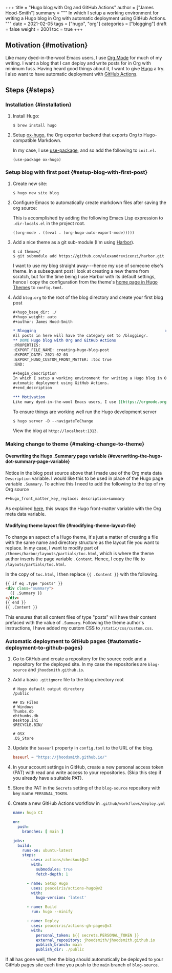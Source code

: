 +++
title = "Hugo blog with Org and GitHub Actions"
author = ["James Hood-Smith"]
summary = """
  In which I setup a working environment for writing a Hugo blog in Org with
  automatic deployment using GitHub Actions.
  """
date = 2021-02-05
tags = ["hugo", "org"]
categories = ["blogging"]
draft = false
weight = 2001
toc = true
+++

## Motivation {#motivation}

Like many dyed-in-the-wool Emacs users, I use [Org Mode](https://orgmode.org) for much of my writing. I
want a blog that I can deploy and write posts for in Org with minimum fuss.
Having heard good things about it, I want to give [Hugo](https://gohugo.io) a try. I also want to
have automatic deployment with [GitHub Actions](https://github.com/features/actions).


## Steps {#steps}


### Installation {#installation}

1.  Install Hugo:

    ```shell
    $ brew install hugo
    ```

2.  Setup [ox-hugo](https://ox-hugo.scripter.co), the Org exporter backend that exports Org to Hugo-compatible
    Markdown.

    In my case, I use [use-package](https://github.com/jwiegley/use-package), and so add the following to `init.el`.

    ```elisp
    (use-package ox-hugo)
    ```


### Setup blog with first post {#setup-blog-with-first-post}

1.  Create new site:

    ```shell
    $ hugo new site blog
    ```

2.  Configure Emacs to automatically create markdown files after saving the org source:

    This is accomplished by adding the following Emacs Lisp expression to
    `.dir-locals.el` in the project root.

    ```elisp
    ((org-mode . ((eval . (org-hugo-auto-export-mode)))))
    ```

3.  Add a nice theme as a git sub-module (I'm using [Harbor](https://github.com/matsuyoshi30/harbor)).

    ```shell
    $ cd themes/
    $ git submodule add https://github.com/alexandrevicenzi/harbor.git
    ```

    I want to use my blog straight away---hence my use of someone else's theme.
    In a subsequent post I look at creating a new theme from scratch, but for the
    time being I use Harbor with its default settings, hence I copy the
    configuration from the theme's [home page in Hugo Themes](https://themes.gohugo.io/harbor/) to `config.toml`.

4.  Add `blog.org` to the root of the blog directory and create your first blog post

    ```org
    #+hugo_base_dir: ./
    #+hugo_weight: auto
    #+author: James Hood-Smith

    * Blogging                                                        :@blogging:
    All posts in here will have the category set to /blogging/.
    ** DONE Hugo blog with Org and GitHub Actions                      :hugo:org:
    :PROPERTIES:
    :EXPORT_FILE_NAME: creating-hugo-blog-post
    :EXPORT_DATE: 2021-02-03
    :EXPORT_HUGO_CUSTOM_FRONT_MATTER: :toc true
    :END:

    #+begin_description
    In which I setup a working environment for writing a Hugo blog in Org with
    automatic deployment using GitHub Actions.
    #+end_description

    *** Motivation
    Like many dyed-in-the-wool Emacs users, I use [[https://orgmode.org][Org Mode]] ...
    ```

    To ensure things are working well run the Hugo development server

    ```shell
    $ hugo server -D --navigateToChange
    ```

    View the blog at `http://localhost:1313`.


### Making change to theme {#making-change-to-theme}


#### Overwriting the Hugo .Summary page variable {#overwriting-the-hugo-dot-summary-page-variable}

Notice in the blog post source above that I made use of the Org meta data
`Description` variable. I would like this to be used in place of the Hugo page
variable `.Summary`.  To achive this I need to add the following to the top of my
Org source

```markdown
#+hugo_front_matter_key_replace: description>summary
```

As explained [here](https://ox-hugo.scripter.co/doc/replace-front-matter-keys/), this swaps the Hugo front-matter variable with the Org meta
data variable.


#### Modifying theme layout file {#modifying-theme-layout-file}

To change an aspect of a Hugo theme, it's just a matter of creating a file with
the same name and directory structure as the layout file you want to replace. In
my case, I want to modify part of `/themes/harbor/layouts/partials/toc.html`,
which is where the theme author inserts the page variable `.Content`. Hence, I
copy the file to `/layouts/partials/toc.html`.

In the copy of `toc.html`, I then replace `{{ .Content }}` with the following.

```html
{{ if eq .Type "posts" }}
<div class="summary">
  {{ .Summary }}
</div>
{{ end }}
{{ .Content }}
```

This ensures that all content files of type "posts" will have their content
prefaced with the value of `.Summary`. Following the theme author's
instructions, I have added my custom CSS to `/static/css/custom.css`.


### Automatic deployment to GitHub pages {#automatic-deployment-to-github-pages}

1.  Go to GitHub and create a repository for the source code and a repository for
    the deployed site. In my case the repositories are `blog-source` and
    `jhoodsmith.github.io`.

2.  Add a basic `.gitignore` file to the blog directory root

    ```text
    # Hugo default output directory
    /public

    ## OS Files
    # Windows
    Thumbs.db
    ehthumbs.db
    Desktop.ini
    $RECYCLE.BIN/

    # OSX
    .DS_Store
    ```

3.  Update the `baseurl` property in `config.toml` to the URL of the blog.

    ```toml
    baseurl = "https://jhoodsmith.github.io/"
    ```

4.  In your account settings in GitHub, create a new personal access token (PAT)
    with read and write access to your repositories. (Skip this step if you
    already have a suitable PAT).

5.  Store the PAT in the `Secrets` setting of the `blog-source` repository with
    key name `PERSONAL_TOKEN`.

6.  Create a new GitHub Actions workflow in `.github/workflows/deploy.yml`

    ```yaml
    name: hugo CI

    on:
      push:
        branches: [ main ]

    jobs:
      build:
        runs-on: ubuntu-latest
        steps:
    ​      - uses: actions/checkout@v2
	        with:
              submodules: true
              fetch-depth: 1

          - name: Setup Hugo
            uses: peaceiris/actions-hugo@v2
            with:
              hugo-version: 'latest'

          - name: Build
            run: hugo --minify

          - name: Deploy
            uses: peaceiris/actions-gh-pages@v3
            with:
              personal_token: ${{ secrets.PERSONAL_TOKEN }}
              external_repository: jhoodsmith/jhoodsmith.github.io
              publish_branch: main
              publish_dir: ./public
    ```

If all has gone well, then the blog should automatically be deployed to your
GitHub pages site each time you push to the `main` branch of `blog-source`.
